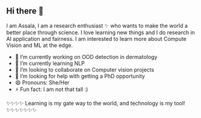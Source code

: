 ## Hi there 👋

<!--
**assalaabnk/assalaabnk** is a ✨ _special_ ✨ repository because its `README.md` (this file) appears on your GitHub profile.

Here are some ideas to get you started:

- 🔭 I’m currently working on ...
- 🌱 I’m currently learning ...
- 👯 I’m looking to collaborate on ...
- 🤔 I’m looking for help with ...
- 💬 Ask me about ...
- 📫 How to reach me: ...
- 😄 Pronouns: ...
- ⚡ Fun fact: ...
-->
I am Assala, I am a research enthusiast ✨ who wants to make the world a better place through science. I love learning new things and I do research in AI application and fairness. I am interested to learn more about Compute Vision and ML at the edge.


- 🔭 I’m currently working on OOD detection in dermatology 
- 🌱 I’m currently learning NLP
- 👯 I’m looking to collaborate on Computer vision projects
- 🤔 I’m looking for help with getting a PhD opportunity
- 😄 Pronouns: She/Her
- ⚡ Fun fact: I am not that tall :)

 ✨✨✨✨ Learning is my gate way to the world, and technology is my tool!✨✨✨✨✨✨✨
